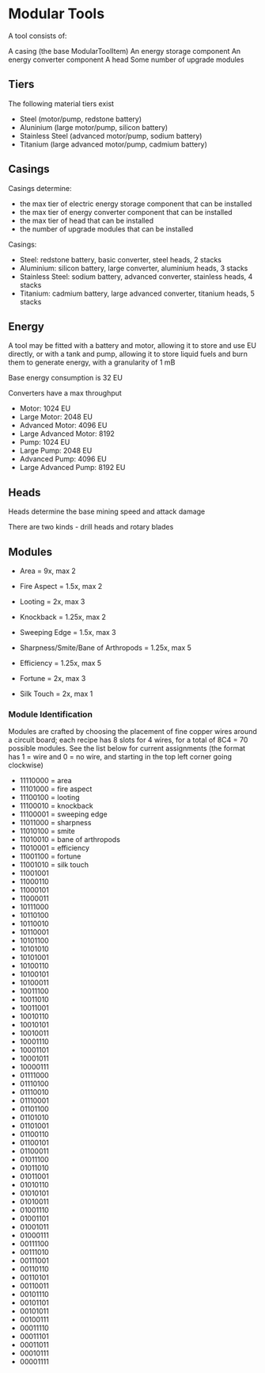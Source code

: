 # Modular Tools

A tool consists of:

A casing (the base ModularToolItem)
An energy storage component
An energy converter component
A head
Some number of upgrade modules

## Tiers

The following material tiers exist

- Steel (motor/pump, redstone battery)
- Aluninium (large motor/pump, silicon battery)
- Stainless Steel (advanced motor/pump, sodium battery)
- Titanium (large advanced motor/pump, cadmium battery)

## Casings

Casings determine:

- the max tier of electric energy storage component that can be installed
- the max tier of energy converter component that can be installed
- the max tier of head that can be installed
- the number of upgrade modules that can be installed

Casings:

- Steel: redstone battery, basic converter, steel heads, 2 stacks
- Aluminium: silicon battery, large converter, aluminium heads, 3 stacks
- Stainless Steel: sodium battery, advanced converter, stainless heads, 4 stacks
- Titanium: cadmium battery, large advanced converter, titanium heads, 5 stacks

## Energy

A tool may be fitted with a battery and motor, allowing it to store and use EU directly, or with a tank and pump, allowing it to store liquid fuels and burn them to generate energy, with a granularity of 1 mB

Base energy consumption is 32 EU

Converters have a max throughput

- Motor: 1024 EU
- Large Motor: 2048 EU
- Advanced Motor: 4096 EU
- Large Advanced Motor: 8192
- Pump: 1024 EU
- Large Pump: 2048 EU
- Advanced Pump: 4096 EU
- Large Advanced Pump: 8192 EU

## Heads

Heads determine the base mining speed and attack damage

There are two kinds - drill heads and rotary blades

## Modules

- Area = 9x, max 2

- Fire Aspect = 1.5x, max 2
- Looting = 2x, max 3
- Knockback = 1.25x, max 2
- Sweeping Edge = 1.5x, max 3
- Sharpness/Smite/Bane of Arthropods = 1.25x, max 5

- Efficiency = 1.25x, max 5

- Fortune = 2x, max 3
- Silk Touch = 2x, max 1

### Module Identification

Modules are crafted by choosing the placement of fine copper wires around a circuit board; each recipe has 8 slots for 4 wires, for a total of 8C4 = 70 possible modules. See the list below for current assignments (the format has 1 = wire and 0 = no wire, and starting in the top left corner going clockwise)

- 11110000 = area
- 11101000 = fire aspect
- 11100100 = looting
- 11100010 = knockback
- 11100001 = sweeping edge
- 11011000 = sharpness
- 11010100 = smite
- 11010010 = bane of arthropods
- 11010001 = efficiency
- 11001100 = fortune
- 11001010 = silk touch
- 11001001
- 11000110
- 11000101
- 11000011
- 10111000
- 10110100
- 10110010
- 10110001
- 10101100
- 10101010
- 10101001
- 10100110
- 10100101
- 10100011
- 10011100
- 10011010
- 10011001
- 10010110
- 10010101
- 10010011
- 10001110
- 10001101
- 10001011
- 10000111
- 01111000
- 01110100
- 01110010
- 01110001
- 01101100
- 01101010
- 01101001
- 01100110
- 01100101
- 01100011
- 01011100
- 01011010
- 01011001
- 01010110
- 01010101
- 01010011
- 01001110
- 01001101
- 01001011
- 01000111
- 00111100
- 00111010
- 00111001
- 00110110
- 00110101
- 00110011
- 00101110
- 00101101
- 00101011
- 00100111
- 00011110
- 00011101
- 00011011
- 00010111
- 00001111
